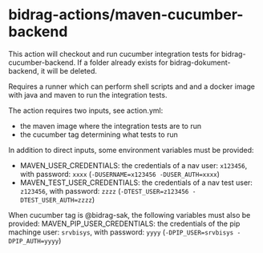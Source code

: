 # bidrag-actions/maven-cucumber-backend

This action will checkout and run cucumber integration tests for bidrag-cucumber-backend. If a folder already exists for bidrag-dokument-backend, it
will be deleted.

Requires a runner which can perform shell scripts and and a docker image with java and maven to run the integration tests.

The action requires two inputs, see action.yml:
- the maven image where the integration tests are to run
- the cucumber tag determining what tests to run

In addition to direct inputs, some environment variables must be provided:
- MAVEN_USER_CREDENTIALS: the credentials of a nav user: `x123456`, with password: `xxxx` (`-DUSERNAME=x123456 -DUSER_AUTH=xxxx`)
- MAVEN_TEST_USER_CREDENTIALS: the credentials of a nav test user: `z123456`, with password: `zzzz` (`-DTEST_USER=z123456 -DTEST_USER_AUTH=zzzz`)

When cucumber tag is @bidrag-sak, the following variables must also be provided:
MAVEN_PIP_USER_CREDENTIALS: the credentials of the pip machinge user: `srvbisys`, with password: `yyyy` (`-DPIP_USER=srvbisys -DPIP_AUTH=yyyy`)
